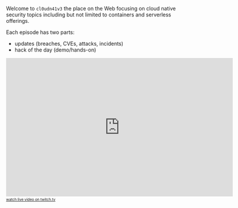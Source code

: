 Welcome to `cl0udn41v3` the place on the Web focusing on cloud native security topics including but not limited to containers and serverless offerings.

Each episode has two parts:

- updates (breaches, CVEs, attacks, incidents)
- hack of the day (demo/hands-on)

<iframe src="https://player.twitch.tv/?channel=mhausenblas" frameborder="0" allowfullscreen="true" scrolling="no" height="378" width="620"></iframe>
<a href="https://www.twitch.tv/mhausenblas?tt_content=text_link&tt_medium=live_embed" style="padding:2px 0px 4px; display:block; width:345px; font-weight:normal; font-size:10px; text-decoration:underline;">watch live video on twitch.tv</a>